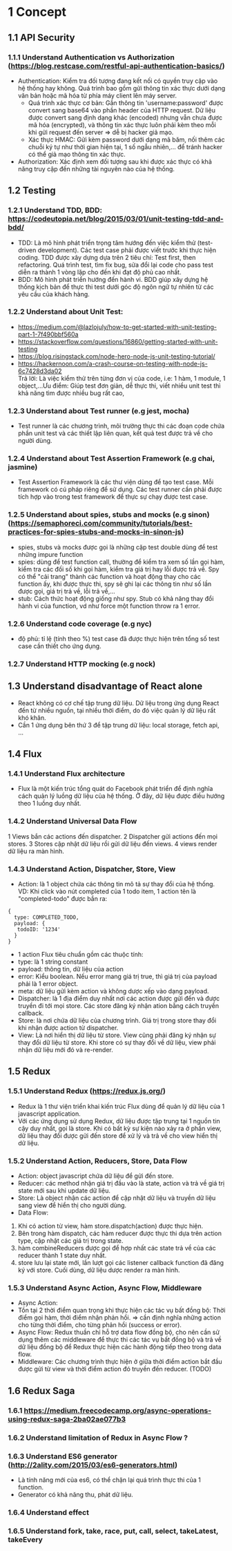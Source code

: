 
# 1 Concept
## 1.1 API Security
### 1.1.1 Understand Authentication vs Authorization (https://blog.restcase.com/restful-api-authentication-basics/)
* Authentication: Kiểm tra đối tượng đang kết nối có quyền truy cập vào hệ thống hay không. Quá trình bao gồm gửi thông tin xác thực dưới dạng văn bản hoặc mã hóa từ phía máy client lên máy server.
  * Quá trình xác thực cơ bản: Gắn thông tin 'username:password' được convert sang base64 vào phần header của HTTP request. Dữ liệu được convert sang định dạng khác (encoded) nhưng vẫn chưa được mã hóa (encrypted), và thông tin xác thực luôn phải kèm theo mỗi khi gửi request đến server => dễ bị hacker giả mạo.
  * Xác thực HMAC: Gửi kèm password dưới dạng mã băm, nối thêm các chuỗi ký tự như thời gian hiện tại, 1 số ngẫu nhiên,... để tránh hacker có thể giả mạo thông tin xác thực.
* Authorization: Xác định xem đối tượng sau khi được xác thực có khả năng truy cập đến những tài nguyên nào của hệ thống.
## 1.2 Testing
### 1.2.1 Understand TDD, BDD: https://codeutopia.net/blog/2015/03/01/unit-testing-tdd-and-bdd/
* TDD: Là mô hình phát triển trọng tâm hướng đến việc kiểm thử (test-driven development). Các test case phải được viết trước khi thực hiện coding. TDD được xây dựng dựa trên 2 tiêu chí: Test first, then refactoring. Quá trình test, tìm fix bug, sửa đổi lại code cho pass test diễn ra thành 1 vòng lặp cho đến khi đạt độ phủ cao nhất.
* BDD: Mô hình phát triển hướng đến hành vi. BDD giúp xây dựng hệ thống kịch bản để thực thi test dưới góc độ ngôn ngữ tự nhiên từ các yêu cầu của khách hàng. 
### 1.2.2 Understand about Unit Test:
* https://medium.com/@lazlojuly/how-to-get-started-with-unit-testing-part-1-7f490bbf560a
* https://stackoverflow.com/questions/16860/getting-started-with-unit-testing
* https://blog.risingstack.com/node-hero-node-js-unit-testing-tutorial/
* https://hackernoon.com/a-crash-course-on-testing-with-node-js-6c7428d3da02<br>
Trả lời: Là việc kiểm thử trên từng đơn vị của code, i.e: 1 hàm, 1 module, 1 object,...Ưu điểm: Giúp test đơn giản, dễ thực thi, viết nhiều unit test thì khả năng tìm được nhiều bug rất cao,
### 1.2.3 Understand about Test runner (e.g jest, mocha)
* Test runner là các chương trình, môi trường thực thi các đoạn code chứa phần unit test và các thiết lập liên quan, kết quả test được trả về cho người dùng.
### 1.2.4 Understand about Test Assertion Framework (e.g chai, jasmine)
* Test Assertion Framework là các thư viện dùng để tạo test case. Mỗi framework có cú pháp riêng để sử dụng. Các test runner cần phải được tích hợp vào trong test framework để thực sự chạy được test case.
### 1.2.5 Understand about spies, stubs and mocks (e.g sinon) (https://semaphoreci.com/community/tutorials/best-practices-for-spies-stubs-and-mocks-in-sinon-js)
* spies, stubs và mocks được gọi là những cặp test double dùng để test những impure function
* spies: dùng để test function call, thường để kiểm tra xem số lần gọi hàm, kiểm tra các đối số khi gọi hàm, kiểm tra giá trị hay lỗi được trả về. Spy có thể "cải trang" thành các function và hoạt động thay cho các function ấy, khi được thực thi, spy sẽ ghi lại các thông tin như số lần được gọi, giá trị trả về, lỗi trả về,...
* stub: Cách thức hoạt động giống như spy. Stub có khả năng thay đổi hành vi của function, vd như force một function throw ra 1 error.
### 1.2.6 Understand code coverage (e.g nyc)
* độ phủ:  tỉ lệ (tính theo %) test case đã được thực hiện trên tổng số test case cần thiết cho ứng dụng.
### 1.2.7 Understand HTTP mocking (e.g nock)
## 1.3 Understand disadvantage of React alone
* React không có cơ chế tập trung dữ liệu. Dữ liệu trong ứng dụng React đến từ nhiều nguồn, tại nhiều thời điểm, do đó việc quản lý dữ liệu rất khó khăn. 
* Cần 1 ứng dụng bên thứ 3 để tập trung dữ liệu: local storage, fetch api, ...
## 1.4 Flux
### 1.4.1 Understand Flux architecture
* Flux là một kiến trúc tổng quát do Facebook phát triển để định nghĩa cách quản lý luồng dữ liệu của hệ thống. Ở đây, dữ liệu được điều hướng theo 1 luồng duy nhất.
### 1.4.2 Understand Universal Data Flow
1 Views bắn các actions đến dispatcher.
2 Dispatcher gửi actions đến mọi stores.
3 Stores cập nhật dữ liệu rồi gửi dữ liệu đến views.
4 views render dữ liệu ra màn hình.
### 1.4.3 Understand Action, Dispatcher, Store, View
* Action: là 1 object chứa các thông tin mô tả sự thay đổi của hệ thống. VD: Khi click vào nút completed của 1 todo item, 1 action tên là "completed-todo" được bắn ra:
```
{
  type: COMPLETED_TODO,
  payload: {
   todoID: '1234'
  }
}
```
 * 1 action Flux tiêu chuẩn gồm các thuộc tính:
  * type: là 1 string constant
  * payload: thông tin, dữ liệu của action
  * error: Kiểu boolean. Nếu error mang giá trị true, thì giá trị của payload phải là 1 error object.
  * meta: dữ liệu gửi kèm action và không dược xếp vào dạng payload.
* Dispatcher: là 1 địa điểm duy nhất nơi các action được gửi đến và được truyền đi tới mọi store. Các store đăng ký nhận ation bằng cách truyền callback.
* Store: là nơi chứa dữ liệu của chương trình. Giá trị trong store thay đổi khi nhận được action từ dispatcher.
* View: Là nơi hiển thị dữ liệu từ store. View cũng phải đăng ký nhận sự thay đổi dữ liệu từ store. Khi store có sự thay đổi về dữ liệu, view phải nhận dữ liệu mới đó và re-render.
## 1.5 Redux
### 1.5.1 Understand Redux (https://redux.js.org/)<br>
* Redux là 1 thư viện triển khai kiến trúc Flux dùng để quản lý dữ liệu của 1 javascript application. 
* Với các ứng dụng sử dụng Redux, dữ liệu được tập trung tại 1 nguồn tin cậy duy nhất, gọi là store. Khi có bất kỳ sự kiện nào xảy ra ở phần view, dữ liệu thay đổi được gửi đến store để xử lý và trả về cho view hiển thị dữ liệu.
### 1.5.2 Understand Action, Reducers, Store, Data Flow
* Action: object javascript chứa dữ liệu để gửi đến store.
* Reducer: các method nhận giá trị đầu vào là state, action và trả về giá trị state mới sau khi update dữ liệu.
* Store: Là object nhận các action để cập nhật dữ liệu và truyền dữ liệu sang view để hiển thị cho người dùng.
* Data Flow:
 1. Khi có action từ view, hàm store.dispatch(action) được thực hiện.
 2. Bên trong hàm dispatch, các hàm reducer được thực thi dựa trên action type, cập nhật các giá trị trong state.
 3. hàm combineReducers được gọi để hợp nhất các state trả về của các reducer thành 1 state duy nhất.
 4. store lưu lại state mới, lần lượt gọi các listener callback function đã đăng ký với store. Cuối dùng, dữ liệu dược render ra màn hình.
### 1.5.3 Understand Async Action, Async Flow, Middleware
* Async Action:
 * Tồn tại 2 thời điểm quan trọng khi thực hiện các tác vụ bất đồng bộ: Thời điểm gọi hàm, thời điểm nhận phản hồi. => cần định nghĩa những action cho từng thời điểm, cho từng phản hồi (success or error). 
* Async Flow: Redux thuần chỉ hỗ trợ data flow đồng bộ, cho nên cần sử dụng thêm các middleware để thực thi các tác vụ bất đồng bộ và trả về dữ liệu đồng bộ để Redux thực hiện các hành động tiếp theo trong data flow.
* Middleware: Các chương trình thực hiện ở giữa thời điểm action bắt đầu được gửi từ view và thời điểm action đó truyền đến reducer. (TODO)
## 1.6 Redux Saga
### 1.6.1 https://medium.freecodecamp.org/async-operations-using-redux-saga-2ba02ae077b3
### 1.6.2 Understand limitation of Redux in Async Flow ?
### 1.6.3 Understand ES6 generator (http://2ality.com/2015/03/es6-generators.html)<br>
* Là tính năng mới của es6, có thể chặn lại quá trình thực thi của 1 function.
* Generator có khả năng thu, phát dữ liệu.
### 1.6.4 Understand effect
### 1.6.5 Understand fork, take, race, put, call, select, takeLatest, takeEvery
